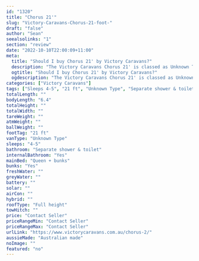 ```yaml
---
id: "1320"
title: "Chorus 21'"
slug: "Victory-Caravans-Chorus-21-foot-"
draft: "false"
author: "Sean"
seealsolinks: "1"
section: "review"
date: "2022-10-10T22:00:09+11:00"
meta:
  title: "Should I buy Chorus 21' by Victory Caravans?"
  description: "The Victory Caravans Chorus 21' is classed as Unknown Type, and sleeps 4-5 people. It is Australian made and comes in at 21 ft. It generally has Separate shower & toilet."
  ogtitle: "Should I buy Chorus 21' by Victory Caravans?"
  ogdescription: "The Victory Caravans Chorus 21' is classed as Unknown Type, and sleeps 4-5 people. It is Australian made and comes in at 21 ft. It generally has Separate shower & toilet."
categories: ["Victory Caravans"]
tags: ["Sleeps 4-5", "21 ft", "Unknown Type", "Separate shower & toilet", "Full height", "Price Unknown", "Australian made"]
totalLength: ""
bodyLength: "6.4"
totalHeight: ""
totalWidth: ""
tareWeight: ""
atmWeight: ""
ballWeight: ""
footTag: "21 ft"
vanType: "Unknown Type"
sleeps: "4-5"
bathroom: "Separate shower & toilet"
internalBathroom: "Yes"
mainBed: "Queen + bunks"
bunks: "Yes"
freshWater: ""
greyWater: ""
battery: ""
solar: ""
airCon: ""
hybrid: ""
roofType: "Full height"
towHitch: ""
price: "Contact Seller"
priceRangeMin: "Contact Seller"
priceRangeMax: "Contact Seller"
urlLink: "https://www.victorycaravans.com.au/chorus-2/"
aussieMade: "Australian made"
noImage: ""
featured: "no"
---
```

